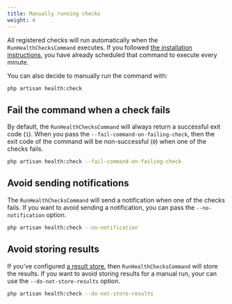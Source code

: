 ```yaml
---
title: Manually running checks
weight: 4
---
```


All registered checks will run automatically when the `RunHealthChecksCommand` executes. If you followed [the installation instructions](https://spatie.be/docs/laravel-health/v1/installation-setup), you have already scheduled that command to execute every minute.

You can also decide to manually run the command with:

```bash
php artisan health:check
```

## Fail the command when a check fails

By default, the `RunHealthChecksCommand` will always return a successful exit code (`1`). When you pass the `--fail-command-on-failing-check`, then the exit code of the command will be non-successful (`0`) when one of the checks fails.

```bash
php artisan health:check --fail-command-on-failing-check
```

## Avoid sending notifications

The `RunHealthChecksCommand` will send a notification when one of the checks fails. If you want to avoid sending a notification, you can pass the `--no-notification` option.

```bash
php artisan health:check --no-notification
```

## Avoid storing results

If you've configured [a result store](https://spatie.be/docs/laravel-health/v1/storing-results/general), then `RunHealthChecksCommand` will store the results. If you want to avoid storing results for a manual run, your can use the `--do-not-store-results` option.

```bash
php artisan health:check --do-not-store-results
```
